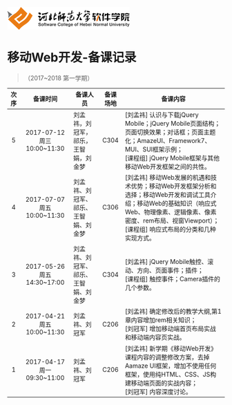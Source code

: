 ![河北师范大学软件学院](../image/logo.png)

#  移动Web开发-备课记录
> （2017~2018 第一学期） 

|次序| 备课时间                   | 备课人员                | 备课场地 | 备课内容 |
|:---:|:-------------------------:|------------------------|:-------:|---------|
|5|2017-07-12 周三 10:00~11:30|刘孟祎，刘冠军，祁乐，王智娟，刘金梦|C304     |[刘孟祎] 认识与下载jQuery Mobile；jQuery Mobile页面结构；页面切换效果；对话框；页面主题化；AmazeUI、Framework7、MUI、SUI框架示例； <br/>[课程组] jQuery Mobile框架与其他移动Web开发框架之间的共性。|
|4|2017-07-07 周五 10:00~11:30|刘孟祎、刘冠军、祁乐、王智娟、刘金梦|C306     |[刘孟祎] 移动Web发展的机遇和技术优势；移动Web开发框架分析和选择；移动Web开发和调试工具介绍；移动Web的基础知识（响应式Web、物理像素、逻辑像素、像素密度、rem布局、视窗Viewport）； <br/>[课程组] 响应式布局的分类和几种实现方式。|
|3|2017-05-26 周五 14:30~17:00|刘孟祎、刘冠军、祁乐、王智娟、刘金梦|C304     |[刘孟祎] jQuery Mobile触控、滚动、方向、页面事件；插件；<br/>[课程组] 触控事件；Camera插件的几个参数。|
|2|2017-04-21 周五 10:00~11:30|刘孟祎、刘冠军|C206     |[刘孟祎] 确定修改后的教学大纲,第1章内容增加rem相关知识； <br/> [刘冠军] 增加移动端首页布局实战和移动端内容页实战。|
|1|2017-04-17 周一 09:30~11:00|刘孟祎、刘冠军|C206     |[刘孟祎] 新学期《移动Web开发》课程内容的调整修改方案，去掉Aamaze UI框架，增加不使用任何框架，使用纯HTML、CSS、JS构建移动端页面的实战内容； <br/>[刘冠军] 内容深度讨论。|














 


